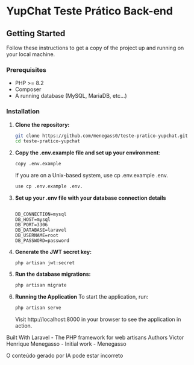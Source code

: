 # YupChat Teste Prático Back-end

## Getting Started

Follow these instructions to get a copy of the project up and running on your local machine.

### Prerequisites

- PHP >= 8.2
- Composer
- A running database (MySQL, MariaDB, etc...)

### Installation


1. **Clone the repository:**
   ```bash
   git clone https://github.com/menegass0/teste-pratico-yupchat.git
   cd teste-pratico-yupchat
2.  **Copy the .env.example file and set up your environment**:
    ```bash
    copy .env.example
    ```
    If you are on a Unix-based system, use cp .env.example .env.
    ```bash
    use cp .env.example .env.
    ```

3.  **Set up your .env file with your database connection details**
    ```bash.
    
    DB_CONNECTION=mysql
    DB_HOST=mysql
    DB_PORT=3306
    DB_DATABASE=laravel
    DB_USERNAME=root
    DB_PASSWORD=password

4. **Generate the JWT secret key:**
    ```bash.
    php artisan jwt:secret
5. **Run the database migrations:**
    ```bash
    php artisan migrate
6. **Running the Application**
To start the application, run:
    ```bash
    php artisan serve
    ```
    Visit http://localhost:8000 in your browser to see the application in action.

Built With
Laravel - The PHP framework for web artisans
Authors
Victor Henrique Menegasso - Initial work - Menegasso






O conteúdo gerado por IA pode estar incorreto
